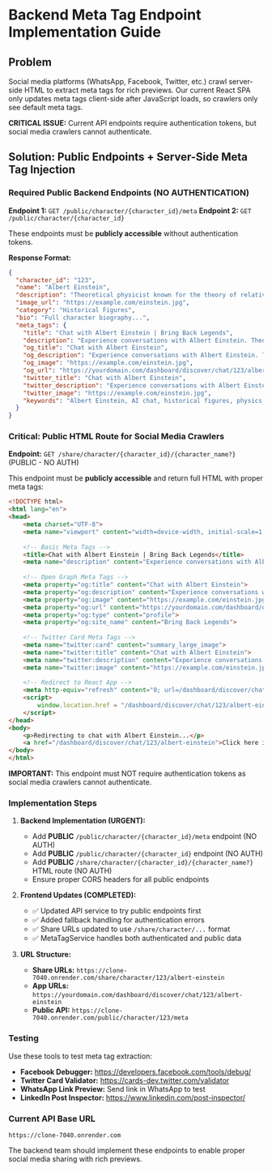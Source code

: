 # Backend Meta Tag Endpoint Implementation Guide

## Problem
Social media platforms (WhatsApp, Facebook, Twitter, etc.) crawl server-side HTML to extract meta tags for rich previews. Our current React SPA only updates meta tags client-side after JavaScript loads, so crawlers only see default meta tags.

**CRITICAL ISSUE:** Current API endpoints require authentication tokens, but social media crawlers cannot authenticate.

## Solution: Public Endpoints + Server-Side Meta Tag Injection

### Required Public Backend Endpoints (NO AUTHENTICATION)

**Endpoint 1:** `GET /public/character/{character_id}/meta`
**Endpoint 2:** `GET /public/character/{character_id}`

These endpoints must be **publicly accessible** without authentication tokens.

**Response Format:**
```json
{
  "character_id": "123",
  "name": "Albert Einstein",
  "description": "Theoretical physicist known for the theory of relativity...",
  "image_url": "https://example.com/einstein.jpg",
  "category": "Historical Figures",
  "bio": "Full character biography...",
  "meta_tags": {
    "title": "Chat with Albert Einstein | Bring Back Legends",
    "description": "Experience conversations with Albert Einstein. Theoretical physicist known for the theory of relativity... Start chatting now on Bring Back Legends.",
    "og_title": "Chat with Albert Einstein",
    "og_description": "Experience conversations with Albert Einstein. Theoretical physicist known for...",
    "og_image": "https://example.com/einstein.jpg",
    "og_url": "https://yourdomain.com/dashboard/discover/chat/123/albert-einstein",
    "twitter_title": "Chat with Albert Einstein",
    "twitter_description": "Experience conversations with Albert Einstein...",
    "twitter_image": "https://example.com/einstein.jpg",
    "keywords": "Albert Einstein, AI chat, historical figures, physics, relativity"
  }
}
```

### Critical: Public HTML Route for Social Media Crawlers

**Endpoint:** `GET /share/character/{character_id}/{character_name?}` (PUBLIC - NO AUTH)

This endpoint must be **publicly accessible** and return full HTML with proper meta tags:

```html
<!DOCTYPE html>
<html lang="en">
<head>
    <meta charset="UTF-8">
    <meta name="viewport" content="width=device-width, initial-scale=1.0">
    
    <!-- Basic Meta Tags -->
    <title>Chat with Albert Einstein | Bring Back Legends</title>
    <meta name="description" content="Experience conversations with Albert Einstein. Theoretical physicist known for the theory of relativity...">
    
    <!-- Open Graph Meta Tags -->
    <meta property="og:title" content="Chat with Albert Einstein">
    <meta property="og:description" content="Experience conversations with Albert Einstein...">
    <meta property="og:image" content="https://example.com/einstein.jpg">
    <meta property="og:url" content="https://yourdomain.com/dashboard/discover/chat/123/albert-einstein">
    <meta property="og:type" content="profile">
    <meta property="og:site_name" content="Bring Back Legends">
    
    <!-- Twitter Card Meta Tags -->
    <meta name="twitter:card" content="summary_large_image">
    <meta name="twitter:title" content="Chat with Albert Einstein">
    <meta name="twitter:description" content="Experience conversations with Albert Einstein...">
    <meta name="twitter:image" content="https://example.com/einstein.jpg">
    
    <!-- Redirect to React App -->
    <meta http-equiv="refresh" content="0; url=/dashboard/discover/chat/123/albert-einstein">
    <script>
        window.location.href = "/dashboard/discover/chat/123/albert-einstein";
    </script>
</head>
<body>
    <p>Redirecting to chat with Albert Einstein...</p>
    <a href="/dashboard/discover/chat/123/albert-einstein">Click here if not redirected automatically</a>
</body>
</html>
```

**IMPORTANT:** This endpoint must NOT require authentication tokens as social media crawlers cannot authenticate.

### Implementation Steps

1. **Backend Implementation (URGENT):**
   - Add **PUBLIC** `/public/character/{character_id}/meta` endpoint (NO AUTH)
   - Add **PUBLIC** `/public/character/{character_id}` endpoint (NO AUTH)
   - Add **PUBLIC** `/share/character/{character_id}/{character_name?}` HTML route (NO AUTH)
   - Ensure proper CORS headers for all public endpoints

2. **Frontend Updates (COMPLETED):**
   - ✅ Updated API service to try public endpoints first
   - ✅ Added fallback handling for authentication errors
   - ✅ Share URLs updated to use `/share/character/...` format
   - ✅ MetaTagService handles both authenticated and public data

3. **URL Structure:**
   - **Share URLs:** `https://clone-7040.onrender.com/share/character/123/albert-einstein`
   - **App URLs:** `https://yourdomain.com/dashboard/discover/chat/123/albert-einstein`
   - **Public API:** `https://clone-7040.onrender.com/public/character/123/meta`

### Testing

Use these tools to test meta tag extraction:
- **Facebook Debugger:** https://developers.facebook.com/tools/debug/
- **Twitter Card Validator:** https://cards-dev.twitter.com/validator
- **WhatsApp Link Preview:** Send link in WhatsApp to test
- **LinkedIn Post Inspector:** https://www.linkedin.com/post-inspector/

### Current API Base URL
`https://clone-7040.onrender.com`

The backend team should implement these endpoints to enable proper social media sharing with rich previews.
